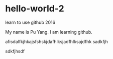 # hello-world-2
learn to use github 2016

My name is Pu Yang. I am learning github.

afisdalfkjhkajsfshskjdafhlksjadfhlksajdfhk
sadkfjh

sdkfjhsdf



